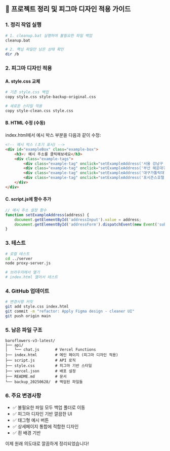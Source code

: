 ## 🧹 프로젝트 정리 및 피그마 디자인 적용 가이드

### 1. 정리 작업 실행
```bash
# 1. cleanup.bat 실행하여 불필요한 파일 백업
cleanup.bat

# 2. 핵심 파일만 남은 상태 확인
dir /b
```

### 2. 피그마 디자인 적용

#### A. style.css 교체
```bash
# 기존 style.css 백업
copy style.css style-backup-original.css

# 새로운 스타일 적용
copy style-clean.css style.css
```

#### B. HTML 수정 (수동)
index.html에서 예시 박스 부분을 다음과 같이 수정:

```html
<!-- 예시 박스 (초기 표시) -->
<div id="exampleBox" class="example-box">
    <h3>💡 예시 주소를 클릭해보세요</h3>
    <div class="example-tags">
        <div class="example-tag" onclick="setExampleAddress('서울 강남구 테헤란로 152')">강남 코엑스</div>
        <div class="example-tag" onclick="setExampleAddress('부산 해운대구 우동 1413')">부산 벡스코</div>
        <div class="example-tag" onclick="setExampleAddress('대구가톨릭대학교병원')">대구가톨릭대병원</div>
        <div class="example-tag" onclick="setExampleAddress('포시즌스호텔 서울')">포시즌스호텔</div>
    </div>
</div>
```

#### C. script.js에 함수 추가
```javascript
// 예시 주소 설정 함수
function setExampleAddress(address) {
    document.getElementById('addressInput').value = address;
    document.getElementById('addressForm').dispatchEvent(new Event('submit'));
}
```

### 3. 테스트
```bash
# 로컬 테스트
cd ../server
node proxy-server.js

# 브라우저에서 열기
# index.html 열어서 테스트
```

### 4. GitHub 업데이트
```bash
# 변경사항 커밋
git add style.css index.html
git commit -m "refactor: Apply Figma design - cleaner UI"
git push origin main
```

### 5. 남은 파일 구조
```
baroflowers-v3-latest/
├── api/
│   └── chat.js       # Vercel Functions
├── index.html        # 메인 페이지 (피그마 디자인 적용)
├── script.js         # API 로직
├── style.css         # 피그마 기반 스타일
├── vercel.json       # 배포 설정
├── README.md         # 문서
└── backup_20250628/  # 백업된 파일들
```

### 6. 주요 변경사항
- ✅ 불필요한 파일 모두 백업 폴더로 이동
- ✅ 피그마 디자인 기반 깔끔한 UI
- ✅ 태그형 예시 버튼
- ✅ 상세페이지 통합에 적합한 디자인
- ✅ 흰 배경 기반

이제 원래 의도대로 깔끔하게 정리되었습니다!